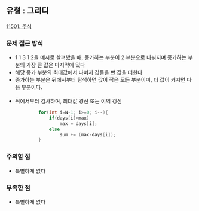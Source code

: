 ## 유형 : 그리디
[11501: 주식](https://www.acmicpc.net/problem/11501)

### 문제 접근 방식
  - 1 1 3 1 2을 예시로 살펴봤을 때, 증가하는 부분이 2 부분으로 나눠지며 증가하는 부분의 가장 큰 값은 마지막에 있다
  - 해당 증가 부분의 최대값에서 나머지 값들을 뺀 값을 더한다
  - 증가하는 부분은 뒤에서부터 탐색하면 값이 작은 모든 부분이며, 더 값이 커지면 다음 부분이다.
<br></br>
  - 뒤에서부터 검사하며, 최대값 경신 또는 이익 갱신
``` Java
            for(int i=N-1; i>=0; i--){
                if(days[i]>max)
                    max = days[i];
                else
                    sum += (max-days[i]);
            }
```

### 주의할 점
  - 특별하게 없다

### 부족한 점
  - 특별하게 없다
